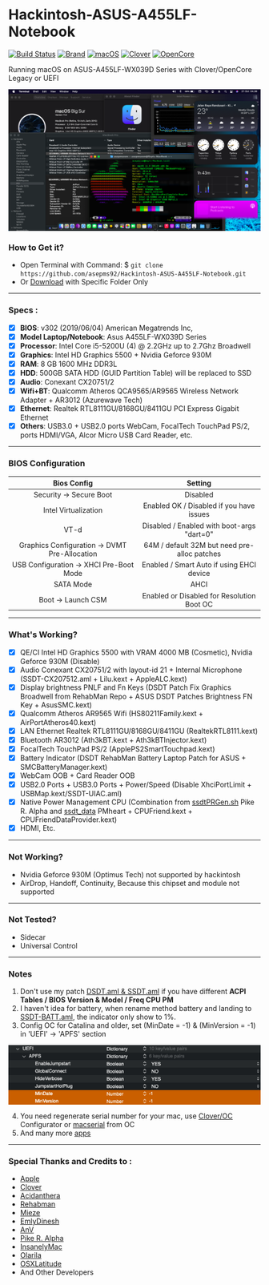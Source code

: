 # Hackintosh-ASUS-A455LF-Notebook

[![Build Status](https://github.com/asepms92/Hackintosh-ASUS-A455LF-Notebook/workflows/CI/badge.svg?branch=master)](https://github.com/asepms92/Hackintosh-ASUS-A455LF-Notebook/actions)
[![Brand](https://img.shields.io/badge/A455LF-WX039D-yellow?style=flat&logo=asus)](https://www.asus.com/)
[![macOS](https://img.shields.io/badge/macOS-Big_Sur_v11.6-red?style=flat&logo=apple)](https://www.apple.com/macos/big-sur/)
[![Clover](https://img.shields.io/badge/Clover-r5146-brightgreen?style=flat&logo=icq)](https://github.com/CloverHackyColor/CloverBootloader)
[![OpenCore](https://img.shields.io/badge/OpenCore-v0.8.0-blue?style=flat&logo=okta)](https://github.com/acidanthera/OpenCorePkg)

Running macOS on ASUS-A455LF-WX039D Series with Clover/OpenCore Legacy or UEFI
 
<img src="/Images/Sept-MacBook-Images.png?raw=true" alt="macOS Big Sur" align="center">
 
### How to Get it?

- Open Terminal with Command: $ `git clone https://github.com/asepms92/Hackintosh-ASUS-A455LF-Notebook.git`
- Or [Download](https://github.com/asepms92/Hackintosh-ASUS-A455LF-Notebook/archive/refs/heads/master.zip) with Specific Folder Only
 
--------------------------------------------------------------------------------------------
 
### Specs :

- [x] <b>BIOS</b>: v302 (2019/06/04) American Megatrends Inc,
- [x] <b>Model Laptop/Notebook</b>: Asus A455LF-WX039D Series
- [x] <b>Processor</b>: Intel Core i5-5200U (4) @ 2.2GHz up to 2.7Ghz Broadwell
- [x] <b>Graphics</b>: Intel HD Graphics 5500 + Nvidia Geforce 930M
- [x] <b>RAM</b>: 8 GB 1600 MHz DDR3L
- [x] <b>HDD</b>: 500GB SATA HDD (GUID Partition Table) will be replaced to SSD
- [x] <b>Audio</b>: Conexant CX20751/2
- [x] <b>Wifi+BT</b>: Qualcomm Atheros QCA9565/AR9565 Wireless Network Adapter + AR3012 (Azurewave Tech)
- [x] <b>Ethernet</b>: Realtek RTL8111GU/8168GU/8411GU PCI Express Gigabit Ethernet
- [x] <b>Others</b>: USB3.0 + USB2.0 ports WebCam, FocalTech TouchPad PS/2, ports HDMI/VGA, Alcor Micro USB Card Reader, etc.

--------------------------------------------------------------------------------------------

### BIOS Configuration

Bios Config | Setting 
:---:| :---:
Security -> Secure Boot | Disabled
Intel Virtualization    | Enabled OK / Disabled if you have issues
VT-d | Disabled / Enabled with boot-args "dart=0"
Graphics Configuration -> DVMT Pre-Allocation | 64M / default 32M but need pre-alloc patches
USB Configuration -> XHCI Pre-Boot Mode | Enabled / Smart Auto if using EHCI device
SATA Mode | AHCI
Boot -> Launch CSM | Enabled or Disabled for Resolution Boot OC
 
--------------------------------------------------------------------------------------------
 
### What's Working?

- [x] QE/CI Intel HD Graphics 5500 with VRAM 4000 MB (Cosmetic), Nvidia Geforce 930M (Disable)
- [x] Audio Conexant CX20751/2 with layout-id 21 + Internal Microphone (SSDT-CX207512.aml + Lilu.kext + AppleALC.kext)
- [x] Display brightness PNLF and Fn Keys (DSDT Patch Fix Graphics Broadwell from RehabMan Repo + ASUS DSDT Patches Brightness FN Key + AsusSMC.kext)
- [x] Qualcomm Atheros AR9565 Wifi (HS80211Family.kext + AirPortAtheros40.kext)
- [x] LAN Ethernet Realtek RTL8111GU/8168GU/8411GU (RealtekRTL8111.kext)
- [x] Bluetooth AR3012 (Ath3kBT.kext + Ath3kBTInjector.kext)
- [x] FocalTech TouchPad PS/2 (ApplePS2SmartTouchpad.kext)
- [x] Battery Indicator (DSDT RehabMan Battery Laptop Patch for ASUS + SMCBatteryManager.kext)
- [x] WebCam OOB + Card Reader OOB
- [x] USB2.0 Ports + USB3.0 Ports + Power/Speed (Disable XhciPortLimit + USBMap.kext/SSDT-UIAC.aml)
- [x] Native Power Management CPU (Combination from [ssdtPRGen.sh](https://github.com/Piker-Alpha/ssdtPRGen.sh) Pike R. Alpha and [ssdt_data](https://github.com/acidanthera/CPUFriend/blob/master/Instructions.md#data-combination) PMheart + CPUFriend.kext + CPUFriendDataProvider.kext)
- [x] HDMI, Etc.
 
--------------------------------------------------------------------------------------------
 
### Not Working?

- Nvidia Geforce 930M (Optimus Tech) not supported by hackintosh
- AirDrop, Handoff, Continuity, Because this chipset and module not supported

--------------------------------------------------------------------------------------------

### Not Tested?
 
 - Sidecar
 - Universal Control
 
--------------------------------------------------------------------------------------------
 
### Notes

1. Don't use my patch [DSDT.aml & SSDT.aml](https://github.com/asepms92/Hackintosh-ASUS-A455LF-Notebook/tree/master/CLOVER/EFI/CLOVER/ACPI/patched) if you have different <b>ACPI Tables / BIOS Version & Model / Freq CPU PM</b>
2. I haven't idea for battery, when rename method battery and landing to [SSDT-BATT.aml](https://github.com/asepms92/Hackintosh-ASUS-A455LF-Notebook/tree/master/OC/EFI/OC/ACPI), the indicator only show to 1%.
3. Config OC for Catalina and older, set (MinDate = -1) & (MinVersion = -1) in 'UEFI' -> 'APFS' section

<img src="/Images/set-config-oc-for-catalina-and-older.png?raw=true" alt="Set config OC Catalina and older" align="center">

4. You need regenerate serial number for your mac, use [Clover](https://mackie100projects.altervista.org/download-clover-configurator/)[/OC](https://mackie100projects.altervista.org/download-opencore-configurator/) Configurator or [macserial](https://github.com/asepms92/Hackintosh-ASUS-A455LF-Notebook/tree/master/OC/Utilities/macserial) from OC
5. And many more [apps](https://github.com/asepms92/Hackintosh-ASUS-A455LF-Notebook/tree/master/Tools/Apps)

--------------------------------------------------------------------------------------------
 
### Special Thanks and Credits to :

- [Apple](https://www.apple.com)
- [Clover](https://github.com/CloverHackyColor/CloverBootloader)
- [Acidanthera](https://github.com/acidanthera)
- [Rehabman](https://github.com/RehabMan)
- [Mieze](https://github.com/Mieze)
- [EmlyDinesh](https://github.com/EMlyDinEsHMG)
- [AnV](https://github.com/andyvand)
- [Pike R. Alpha](https://github.com/Piker-Alpha)
- [InsanelyMac](https://www.insanelymac.com)
- [Olarila](http://olarila.com)
- [OSXLatitude](https://osxlatitude.com)
- And Other Developers
